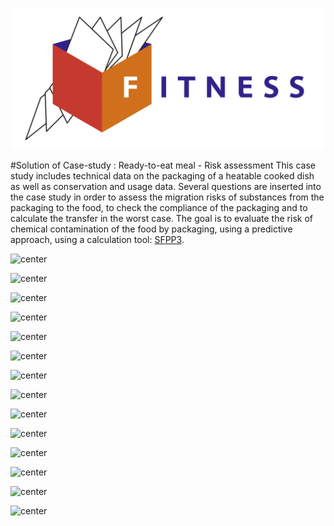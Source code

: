 ![FITNESS](./../../../../../../../lectures/src/Fitness%20logo%20RVB.png "ERASMUS+ Project")

#Solution of Case-study : Ready-to-eat meal - Risk assessment
This case study includes technical data on the packaging of a heatable cooked dish as well as conservation and usage data. Several questions are inserted into the case study in order to assess the migration risks of  substances from the packaging to the food, to check the compliance of the packaging and to calculate the transfer in the worst case.
The goal is to evaluate the risk of chemical contamination of the food by packaging, using a predictive approach, using a calculation tool: [SFPP3](http://modmol.agroparistech.fr/sfpp3/SFPP3_quick_start/).

![center](./src/Slide1.PNG)

![center](./src/Slide2.PNG)

![center](./src/Slide3.PNG)

![center](./src/Slide4.PNG)

![center](./src/Slide5.PNG)

![center](./src/Slide6.PNG)

![center](./src/Slide7.PNG)

![center](./src/Slide8.PNG)

![center](./src/Slide9.PNG)

![center](./src/Slide10.PNG)

![center](./src/Slide11.PNG)

![center](./src/Slide12.PNG)

![center](./src/Slide13.PNG)

![center](./src/Slide14.PNG)
